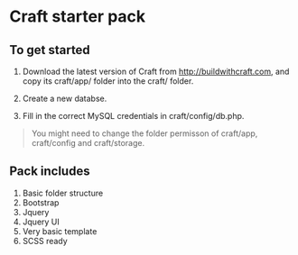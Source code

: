# Craft starter pack

## To get started

1) Download the latest version of Craft from http://buildwithcraft.com, and copy its craft/app/ folder into the craft/ folder.

2) Create a new databse.

3) Fill in the correct MySQL credentials in craft/config/db.php.

> You might need to change the folder permisson of craft/app, craft/config and craft/storage.

## Pack includes

1) Basic folder structure
2) Bootstrap
3) Jquery
4) Jquery UI
5) Very basic template
6) SCSS ready

